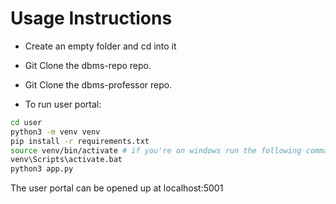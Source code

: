 # Usage Instructions

- Create an empty folder and cd into it

- Git Clone the dbms-repo repo.

- Git Clone the dbms-professor repo.

- To run user portal:

  

```bash
cd user
python3 -m venv venv
pip install -r requirements.txt
source venv/bin/activate # if you're on windows run the following command instead
venv\Scripts\activate.bat
python3 app.py
```



The user portal can be opened up at localhost:5001

